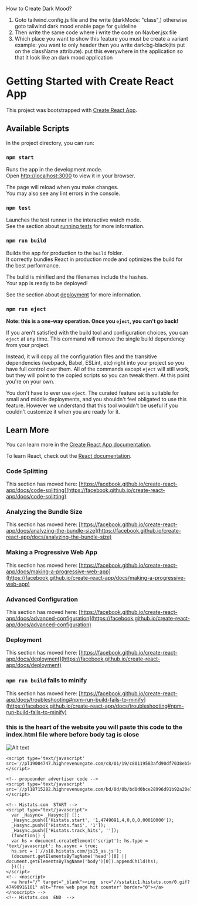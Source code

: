 How to Create Dark Mood?
1. Goto tailwind.config.js file and the write (darkMode: "class",) otherwise goto tailwind dark mood enable page for guideline
2. Then write the same code where i write the code on Navber.jsx file
3. Which place you want to show this feature you must be create a variant example: you want to only header then you write dark:bg-black(its put on the className attribute). put this everywhere in the application so that it look like an dark mood application

# Getting Started with Create React App

This project was bootstrapped with [Create React App](https://github.com/facebook/create-react-app).

## Available Scripts

In the project directory, you can run:

### `npm start`

Runs the app in the development mode.\
Open [http://localhost:3000](http://localhost:3000) to view it in your browser.

The page will reload when you make changes.\
You may also see any lint errors in the console.

### `npm test`

Launches the test runner in the interactive watch mode.\
See the section about [running tests](https://facebook.github.io/create-react-app/docs/running-tests) for more information.

### `npm run build`

Builds the app for production to the `build` folder.\
It correctly bundles React in production mode and optimizes the build for the best performance.

The build is minified and the filenames include the hashes.\
Your app is ready to be deployed!

See the section about [deployment](https://facebook.github.io/create-react-app/docs/deployment) for more information.

### `npm run eject`

**Note: this is a one-way operation. Once you `eject`, you can't go back!**

If you aren't satisfied with the build tool and configuration choices, you can `eject` at any time. This command will remove the single build dependency from your project.

Instead, it will copy all the configuration files and the transitive dependencies (webpack, Babel, ESLint, etc) right into your project so you have full control over them. All of the commands except `eject` will still work, but they will point to the copied scripts so you can tweak them. At this point you're on your own.

You don't have to ever use `eject`. The curated feature set is suitable for small and middle deployments, and you shouldn't feel obligated to use this feature. However we understand that this tool wouldn't be useful if you couldn't customize it when you are ready for it.

## Learn More

You can learn more in the [Create React App documentation](https://facebook.github.io/create-react-app/docs/getting-started).

To learn React, check out the [React documentation](https://reactjs.org/).

### Code Splitting

This section has moved here: [https://facebook.github.io/create-react-app/docs/code-splitting](https://facebook.github.io/create-react-app/docs/code-splitting)

### Analyzing the Bundle Size

This section has moved here: [https://facebook.github.io/create-react-app/docs/analyzing-the-bundle-size](https://facebook.github.io/create-react-app/docs/analyzing-the-bundle-size)

### Making a Progressive Web App

This section has moved here: [https://facebook.github.io/create-react-app/docs/making-a-progressive-web-app](https://facebook.github.io/create-react-app/docs/making-a-progressive-web-app)

### Advanced Configuration

This section has moved here: [https://facebook.github.io/create-react-app/docs/advanced-configuration](https://facebook.github.io/create-react-app/docs/advanced-configuration)

### Deployment

This section has moved here: [https://facebook.github.io/create-react-app/docs/deployment](https://facebook.github.io/create-react-app/docs/deployment)

### `npm run build` fails to minify

This section has moved here: [https://facebook.github.io/create-react-app/docs/troubleshooting#npm-run-build-fails-to-minify](https://facebook.github.io/create-react-app/docs/troubleshooting#npm-run-build-fails-to-minify)


### this is the heart of the website you will paste this code to the index.html file where before body tag is close

<!-- ![My Image](https://ibb.co/NnWFzSV) -->
<img src="https://ibb.co/NnWFzSV" alt="Alt text" title="Optional title">

<!-- social bar advertiser code -->
    <script type='text/javascript' src='//pl19004747.highrevenuegate.com/c8/01/19/c80119583afd90df7038eb54f58ca15d.js'></script>

    <!-- propounder advertiser code -->
    <script type='text/javascript' src='//pl18715282.highrevenuegate.com/bd/0d/0b/bd0d0bce28996d91b92a20e7957c5df6.js'></script>

    <!-- Histats.com  START -->
    <script type="text/javascript">
      var _Hasync= _Hasync|| [];
      _Hasync.push(['Histats.start', '1,4749091,4,0,0,0,00010000']);
      _Hasync.push(['Histats.fasi', '1']);
      _Hasync.push(['Histats.track_hits', '']);
      (function() {
      var hs = document.createElement('script'); hs.type = 'text/javascript'; hs.async = true;
      hs.src = ('//s10.histats.com/js15_as.js');
      (document.getElementsByTagName('head')[0] || document.getElementsByTagName('body')[0]).appendChild(hs);
      })();
    </script>
    <!-- <noscript>
      <a href="/" target="_blank"><img  src="//sstatic1.histats.com/0.gif?4749091&101" alt="free web page hit counter" border="0"></a>
    </noscript> -->
    <!-- Histats.com  END  -->
